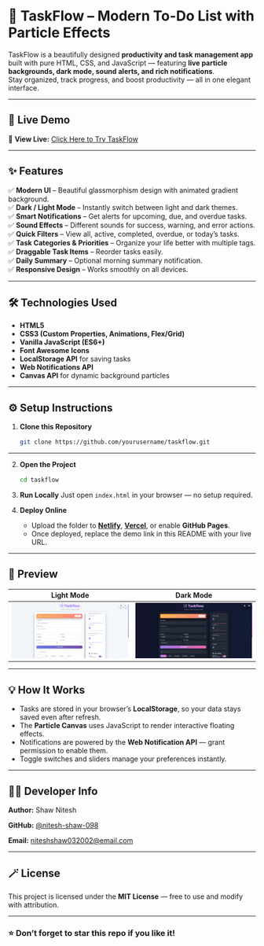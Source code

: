 # 🧠 TaskFlow – Modern To-Do List with Particle Effects

TaskFlow is a beautifully designed **productivity and task management app** built with pure HTML, CSS, and JavaScript — featuring **live particle backgrounds, dark mode, sound alerts, and rich notifications**.  
Stay organized, track progress, and boost productivity — all in one elegant interface.

---

## 🚀 Live Demo
🔗 **View Live:** [Click Here to Try TaskFlow](https://nitesh-shaw-098.github.io/TaskFlow/)

---

## ✨ Features

✅ **Modern UI** – Beautiful glassmorphism design with animated gradient background.  
✅ **Dark / Light Mode** – Instantly switch between light and dark themes.  
✅ **Smart Notifications** – Get alerts for upcoming, due, and overdue tasks.  
✅ **Sound Effects** – Different sounds for success, warning, and error actions.  
✅ **Quick Filters** – View all, active, completed, overdue, or today’s tasks.  
✅ **Task Categories & Priorities** – Organize your life better with multiple tags.  
✅ **Draggable Task Items** – Reorder tasks easily.  
✅ **Daily Summary** – Optional morning summary notification.  
✅ **Responsive Design** – Works smoothly on all devices.

---

## 🛠️ Technologies Used

- **HTML5**
- **CSS3 (Custom Properties, Animations, Flex/Grid)**
- **Vanilla JavaScript (ES6+)**
- **Font Awesome Icons**
- **LocalStorage API** for saving tasks
- **Web Notifications API**
- **Canvas API** for dynamic background particles

---

## ⚙️ Setup Instructions

1. **Clone this Repository**
   ```bash
   git clone https://github.com/yourusername/taskflow.git
---

2. **Open the Project**

   ```bash
   cd taskflow
   ```

3. **Run Locally**
   Just open `index.html` in your browser — no setup required.

4. **Deploy Online**

   * Upload the folder to [**Netlify**](https://www.netlify.com/), [**Vercel**](https://vercel.com/), or enable **GitHub Pages**.
   * Once deployed, replace the demo link in this README with your live URL.

---

## 📸 Preview

| Light Mode                                  | Dark Mode                                 |
| ------------------------------------------- | ----------------------------------------- |
| ![Light Mode](./screenshots/light-mode.png) | ![Dark Mode](./screenshots/dark-mode.png) |

---

## 💡 How It Works

* Tasks are stored in your browser’s **LocalStorage**, so your data stays saved even after refresh.
* The **Particle Canvas** uses JavaScript to render interactive floating effects.
* Notifications are powered by the **Web Notification API** — grant permission to enable them.
* Toggle switches and sliders manage your preferences instantly.

---

## 🧑‍💻 Developer Info

**Author:** Shaw Nitesh

**GitHub:** [@nitesh-shaw-098](https://github.com/nitesh-shaw-098)

**Email:** [niteshshaw032002@email.com](mailto:niteshshaw032002@email.com)

---

## 🪄 License

This project is licensed under the **MIT License** — free to use and modify with attribution.

---

### ⭐ Don’t forget to star this repo if you like it!
